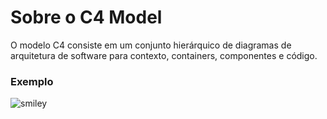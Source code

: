 # Sobre o C4 Model
O modelo C4 consiste em um conjunto hierárquico de diagramas de arquitetura de software para contexto, containers, componentes e código.

### Exemplo

![smiley](http://localhost:8080/c4-model-doc/code/CMS1.png)

